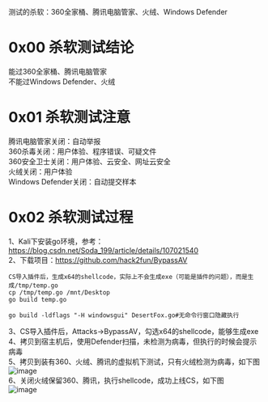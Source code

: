 测试的杀软：360全家桶、腾讯电脑管家、火绒、Windows Defender
# 0x00 杀软测试结论
能过360全家桶、腾讯电脑管家  
不能过Windows Defender、火绒  
# 0x01 杀软测试注意
腾讯电脑管家关闭：自动举报  
360杀毒关闭：用户体验、程序错误、可疑文件  
360安全卫士关闭：用户体验、云安全、网址云安全  
火绒关闭：用户体验  
Windows Defender关闭：自动提交样本  
# 0x02 杀软测试过程
1、Kali下安装go环境，参考：https://blog.csdn.net/Soda_199/article/details/107021540  
2、下载项目：https://github.com/hack2fun/BypassAV  
```
CS导入插件后，生成x64的shellcode，实际上不会生成exe（可能是插件的问题），而是生成/tmp/temp.go  
cp /tmp/temp.go /mnt/Desktop  
go build temp.go  

go build -ldflags "-H windowsgui" DesertFox.go#无命令行窗口隐藏执行
```
3、CS导入插件后，Attacks->BypassAV，勾选x64的shellcode，能够生成exe  
4、拷贝到宿主机后，使用Defender扫描，未检测为病毒，但执行的时候会提示病毒  
5、拷贝到装有360、火绒、腾讯的虚拟机下测试，只有火绒检测为病毒，如下图  
![image](./pic/1.png)  
6、关闭火绒保留360、腾讯，执行shellcode，成功上线CS，如下图  
![image](./pic/2.png)  

